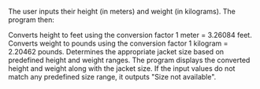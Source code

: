 The user inputs their height (in meters) and weight (in kilograms). The program then:

Converts height to feet using the conversion factor 1 meter = 3.26084 feet.
Converts weight to pounds using the conversion factor 1 kilogram = 2.20462 pounds.
Determines the appropriate jacket size based on predefined height and weight ranges.
The program displays the converted height and weight along with the jacket size. If the input values do not match any predefined size range, it outputs "Size not available".
